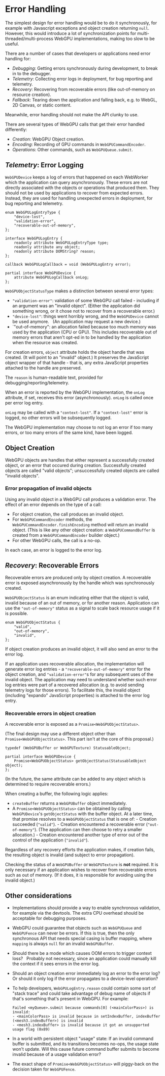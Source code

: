 # Error Handling

The simplest design for error handling would be to do it synchronously, for example with Javascript exceptions and object creation returning `null`.
However, this would introduce a lot of synchronization points for multi-threaded/multi-process WebGPU implementations, making too slow to be useful.

There are a number of cases that developers or applications need error handling for:

 - *Debugging*: Getting errors synchronously during development, to break in to the debugger.
 - *Telemetry*: Collecting error logs in deployment, for bug reporting and telemetry.
 - *Recovery*: Recovering from recoverable errors (like out-of-memory on resource creation).
 - *Fallback*: Tearing down the application and falling back, e.g. to WebGL, 2D Canvas, or static content.

Meanwhile, error handling should not make the API clunky to use.

There are several types of WebGPU calls that get their error handled differently:

 - *Creation*: WebGPU Object creation.
 - *Encoding*: Recording of GPU commands in `WebGPUCommandEncoder`.
 - *Operations*: Other commands, such as `WebGPUQueue.submit`.

## *Telemetry*: Error Logging

`WebGPUDevice` keeps a log of errors that happened on each WebWorker which the application can query asynchronously.
These errors are not directly associated with the objects or operations that produced them.
They should not be used by applications to recover from expected errors.
Instead, they are used for handling unexpected errors in deployment, for bug reporting and telemetry.

```
enum WebGPULogEntryType {
    "device-lost",
    "validation-error",
    "recoverable-out-of-memory",
};

interface WebGPULogEntry {
    readonly attribute WebGPULogEntryType type;
    readonly attribute any object;
    readonly attribute DOMString? reason;
};

callback WebGPULogCallback = void (WebGPULogEntry error);

partial interface WebGPUDevice {
    attribute WebGPULogCallback onLog;
};
```

`WebGPUObjectStatusType` makes a distinction between several error types:

 - `"validation-error"`: validation of some WebGPU call failed - including if an argument was an "invalid object".
   (Either the application did something wrong, or it chose not to recover from a recoverable error.)
 - `"device-lost"`: things went horribly wrong, and the `WebGPUDevice` cannot be used anymore.
   (An application may request a new device.)
 - `"out-of-memory": an allocation failed because too much memory was used by the application (CPU or GPU).
   This includes recoverable out of memory errors that aren't opt-ed in to be handled by the application when the resource was created.

For creation errors, `object` attribute holds the object handle that was created. (It will point to an "invalid" object.)
It preserves the JavaScript object wrapper of that handle - that is, any extra JavaScript properties attached to the handle are preserved.

The `reason` is human-readable text, provided for debugging/reporting/telemetry.

When an error is reported by the WebGPU implementation, the `onLog` attribute, if set, receives this error (asynchronously).
`onLog` is called once per error log entry.

`onLog` may be called with a `"context-lost"`.
If a `"context-lost"` error is logged, no other errors will be subsequently logged.

The WebGPU implementation may choose to not log an error if too many errors, or too many errors of the same kind, have been logged.

## Object Creation

WebGPU objects are handles that either represent a successfully created object, or an error that occured during creation.
Successfully created objects are called "valid objects"; unsuccessfully created objects are called "invalid objects".

### Error propagation of invalid objects

Using any invalid object in a WebGPU call produces a validation error.
The effect of an error depends on the type of a call:

 - For object creation, the call produces an invalid object.
 - For `WebGPUCommandEncoder` methods, the `WebGPUCommandEncoder.finishEncoding` method will return an invalid object.
   (This is like any other object creation: a `WebGPUCommandBuffer` is created from a `WebGPUCommandEncoder` builder object.)
 - For other WebGPU calls, the call is a no-op.

In each case, an error is logged to the error log.

## *Recovery*: Recoverable Errors

Recoverable errors are produced only by object creation.
A recoverable error is exposed asynchronously by the handle which was synchronously created.

`WebGPUObjectStatus` is an enum indicating either that the object is valid, invalid because of an out of memory, or for another reason.
Application can use the `"out-of-memory"` status as a signal to scale back resource usage if it is possible.

```
enum WebGPUObjectStatus {
    "valid",
    "out-of-memory",
    "invalid",
};
```

If object creation produces an invalid object, it will also send an error to the error log.

If an application uses recoverable allocation, the implementation will generate error log entries - a `"recoverable-out-of-memory"` error for the object creation, and `"validation-error"`s for any subsequent uses of the invalid object.
The application may need to understand whether such error log entries were part of a recovered allocation (e.g. to avoid sending telemetry logs for those errors).
To facilitate this, the invalid object (including "expando" JavaScript properties) is attached to the error log entry.

### Recoverable errors in object creation

A recoverable error is exposed as a `Promise<WebGPUObjectStatus>`.

(The final design may use a different object other than `Promise<WebGPUObjectStatus>`.
This part isn't at the core of this proposal.)

```
typedef (WebGPUBuffer or WebGPUTexture) StatusableObject;

partial interface WebGPUDevice {
    Promise<WebGPUObjectStatus> getObjectStatus(StatusableObject object);
};
```

(In the future, the same attribute can be added to any object which is determined to require recoverable errors.)

When creating a buffer, the following logic applies:

 - `createBuffer` returns a `WebGPUBuffer` object immediately.
 - A `Promise<WebGPUObjectStatus>` can be obtained by calling `WebGPUDevice`'s `getObjectStatus` with the buffer object.
   At a later time, that promise resolves to a `WebGPUObjectStatus` that is one of:
       - Creation succeeded (`"valid"`).
       - Creation encountered a recoverable error (`"out-of-memory"`).
         (The application can then choose to retry a smaller allocation.)
       - Creation encountered another type of error out of the control of the application (`"invalid"`).

Regardless of any recovery efforts the application makes, if creation fails,
the resulting object is invalid (and subject to error propagation).

Checking the status of a `WebGPUBuffer` or `WebGPUTexture` is **not** required.
It is only necessary if an application wishes to recover from recoverable errors such as out of memory.
(If it does, it is responsible for avoiding using the invalid object.)

## Other considerations

 - Implementations should provide a way to enable synchronous validation, for example via the devtools.
   The extra CPU overhead should be acceptable for debugging purposes.

 - WebGPU could guarantee that objects such as `WebGPUQueue` and `WebGPUFence` can never be errors.
   If this is true, then the only synchronous API that needs special casing is buffer mapping, where `mapping` is always `null` for an invalid `WebGPUBuffer`.
   
 - Should there be a mode which causes OOM errors to trigger context loss?
   Probably not necessary, since an application could manually kill the context if it sees errors in the error log.

 - Should an object creation error immediately log an error to the error log?
   Or should it only log if the error propagates to a device-level operation?

 - To help developers, `WebGPULogEntry.reason` could contain some sort of "stack trace" and could take advantage of debug name of objects if that's something that's present in WebGPU.
   For example:

   ```
   Failed <myQueue>.submit because commands[0] (<mainColorPass>) is invalid:
   - <mainColorPass> is invalid because in setIndexBuffer, indexBuffer (<mesh3.indexBuffer>) is invalid
   - <mesh3.indexBuffer> is invalid because it got an unsupported usage flag (0x89)
   ```

 - In a world with persistent object "usage" state:
   If an invalid command buffer is submitted, and its transitions becomes no-ops, the usage state won't update.
   Will this cause future command buffer submits to become invalid because of a usage validation error?

 - The exact shape of `Promise<WebGPUObjectStatus>` will piggy-back on the decision taken for `WebGPUFence`.
